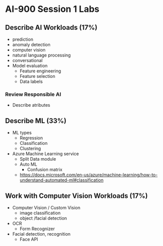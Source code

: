 # AI-900 Session 1 Labs

## Describe AI Workloads (17%)

* prediction
* anomaly detection
* computer vision
* natural language processing
* conversational
* Model evaluation
    * Feature engineering
    * Feature selection
    * Data labels

### Review Responsible AI

* Describe atributes

## Describe ML (33%)

* ML types
    * Regression
    * Classification
    * Clustering
* Azure Machine Learning service
    * Split Data module
    * Auto ML
        * Confusion matrix
    * https://docs.microsoft.com/en-us/azure/machine-learning/how-to-understand-automated-ml#classification


## Work with Computer Vision Workloads (17%)

* Computer Vision / Custom Vision
    * image classification
    * object /facial detection
* OCR
    * Form Recognizer
* Facial detection, recognition
    * Face API
